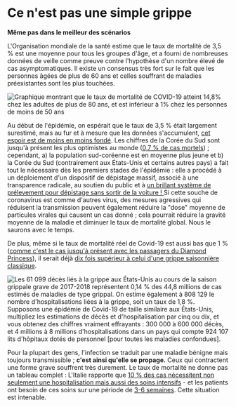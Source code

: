 # Ce n'est pas une simple grippe
**Même pas dans le meilleur des scénarios**

L'Organisation mondiale de la santé estime que le taux de mortalité de 3,5 % est une moyenne pour tous les groupes d'âge, et a fourni de nombreuses données de veille comme preuve contre l'hypothèse d'un nombre élevé de cas asymptomatiques. Il existe un consensus très fort sur le fait que les personnes âgées de plus de 60 ans et celles souffrant de maladies préexistantes sont les plus touchées.

![Graphique montrant que le taux de mortalité de COVID-19 atteint 14,8% chez les adultes de plus de 80 ans, et est inférieur à 1% chez les personnes de moins de 50 ans](images/mortality-rate-by-age.svg)

Au début de l'épidémie, on espérait que le taux de 3,5 % était largement surestimé, mais au fur et à mesure que les données s'accumulent, [cet espoir est de moins en moins fondé](https://www.statnews.com/2020/02/25/new-data-from-china-buttress-fears-about-high-coronavirus-fatality-rate-who-expert-says/). Les chiffres de la Corée du Sud sont jusqu'à présent les plus optimistes au monde ([0,7 % de cas mortels](https://twitter.com/marcelsalathe/status/1236914078632812544)) ; cependant, a) la population sud-coréenne est en moyenne plus jeune et b) la Corée du Sud (contrairement aux États-Unis et certains autres pays) a fait tout le nécessaire dès les premiers stades de l'épidémie : elle a procédé à un déploiement d'un dispositif de dépistage massif, associé à une transparence radicale, au soutien du public et à [un brillant système de prélevement pour dépistage sans sortir de la voiture ! ](https://twitter.com/cnni/status/1234524871226482688) Si cette souche de coronavirus est comme d'autres virus, des mesures agressives qui réduisent la transmission peuvent également réduire la "dose" moyenne de particules virales qui causent un cas donné ; cela pourrait réduire la gravité moyenne de la maladie et diminuer le taux de mortalité global. Nous le saurons avec le temps.

De plus, même si le taux de mortalité réel de Covid-19 est aussi bas que 1 % ([comme c'est le cas jusqu'à présent avec les passagers du Diamond Princess](https://wwwnc.cdc.gov/eid/article/26/6/20-0452_article)), il serait déjà [dix fois supérieur à celui d'une grippe saisonnière classique](https://www.bloomberg.com/opinion/articles/2020-03-05/how-bad-is-the-coronavirus-let-s-compare-with-sars-ebola-flu).

![Les 61 099 décès liés à la grippe aux États-Unis au cours de la saison grippale grave de 2017-2018 représentent 0,14 % des 44,8 millions de cas estimés de maladies de type grippal. On estime également à 808 129 le nombre d'hospitalisations liées à la grippe, soit un taux de 1,8 %. Supposons une épidémie de Covid-19 de taille similaire aux États-Unis, multipliez les estimations de décès et d'hospitalisation par cinq ou dix, et vous obtenez des chiffres vraiment effrayants : 300 000 à 600 000 décès, et [4 millions à 8 millions d'hospitalisations dans un pays qui compte 924 107 lits d'hôpitaux dotés de personnel](https://www.bloomberg.com/opinion/articles/2020-03-05/how-bad-is-the-coronavirus-let-s-compare-with-sars-ebola-flu) \[pour toutes les maladies confondues\].](images/mortality-rate.svg)

Pour la plupart des gens, l'infection se traduit par une maladie bénigne mais toujours transmissible ; **c'est ainsi qu'elle se propage.** Ceux qui contractent une forme grave souffrent très durement. Le taux de mortalité ne donne pas un tableau complet : L'Italie rapporte que [10 % des cas nécessitent non seulement une hospitalisation mais aussi des soins intensifs](https://twitter.com/marcelsalathe/status/1235662457261023232) - et les patients ont besoin de ces soins sur une période de [3-6 semaines](https://www.washingtonpost.com/health/2020/03/07/how-doctors-treat-sickest-coronavirus-patients/). Cette situation est intenable.
